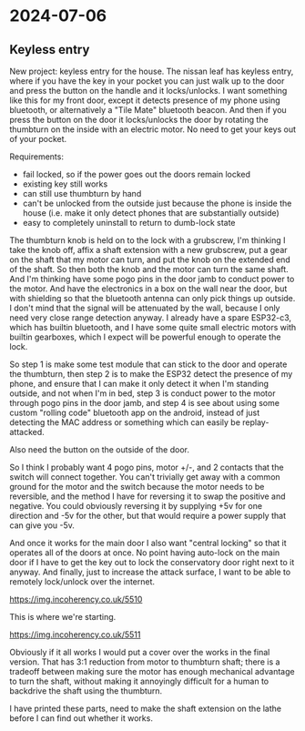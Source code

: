 # 2024-07-06

## Keyless entry

New project: keyless entry for the house.
The nissan leaf has keyless entry, where if you have the key in your pocket you can just walk up to the door and press the button on the handle and it locks/unlocks.
I want something like this for my front door, except it detects presence of my phone using bluetooth, or alternatively a "Tile Mate" bluetooth beacon.
And then if you press the button on the door it locks/unlocks the door by rotating the thumbturn on the inside with an electric motor.
No need to get your keys out of your pocket.

Requirements:

 * fail locked, so if the power goes out the doors remain locked
 * existing key still works
 * can still use thumbturn by hand
 * can't be unlocked from the outside just because the phone is inside the house (i.e. make it only detect phones that are substantially outside)
 * easy to completely uninstall to return to dumb-lock state

The thumbturn knob is held on to the lock with a grubscrew, I'm thinking I take the knob off, affix a shaft extension with a new grubscrew, put a gear on the shaft that my motor can turn, and put the knob on the extended end of the shaft.
So then both the knob and the motor can turn the same shaft.
And I'm thinking have some pogo pins in the door jamb to conduct power to the motor.
And have the electronics in a box on the wall near the door, but with shielding so that the bluetooth antenna can only pick things up outside.
I don't mind that the signal will be attenuated by the wall, because I only need very close range detection anyway.
I already have a spare ESP32-c3, which has builtin bluetooth, and I have some quite small electric motors with builtin gearboxes, which I expect will be powerful enough to operate the lock.

So step 1 is make some test module that can stick to the door and operate the thumbturn, then step 2 is to make the ESP32 detect the presence of my phone, and ensure that I can make it only detect it when I'm standing outside, and not when I'm in bed, step 3 is conduct power to the motor through pogo pins in the door jamb, and step 4 is see about using some custom "rolling code" bluetooth app on the android, instead of just detecting the MAC address or something which can easily be replay-attacked.

Also need the button on the outside of the door.

So I think I probably want 4 pogo pins, motor +/-, and 2 contacts that the switch will connect together.
You can't trivially get away with a common ground for the motor and the switch because the motor needs to be reversible, and the method I have for reversing it to swap the positive and negative.
You could obviously reversing it by supplying +5v for one direction and -5v for the other, but that would require a power supply that can give you -5v.

And once it works for the main door I also want "central locking" so that it operates all of the doors at once.
No point having auto-lock on the main door if I have to get the key out to lock the conservatory door right next to it anyway.
And finally, just to increase the attack surface, I want to be able to remotely lock/unlock over the internet.

https://img.incoherency.co.uk/5510

This is where we're starting.

https://img.incoherency.co.uk/5511

Obviously if it all works I would put a cover over the works in the final version.
That has 3:1 reduction from motor to thumbturn shaft; there is a tradeoff between making sure the motor has enough mechanical advantage to turn the shaft, without making it annoyingly difficult for a human to backdrive the shaft using the thumbturn.

I have printed these parts, need to make the shaft extension on the lathe before I can find out whether it works.
